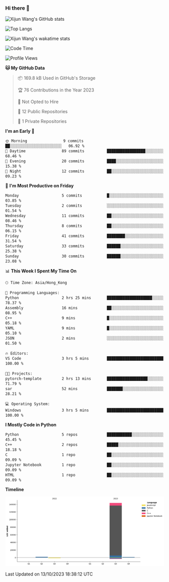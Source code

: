 ### Hi there 👋

![Xijun Wang's GitHub stats](https://github-readme-stats.vercel.app/api?username=kopper-xdu&show_icons=true&bg_color=00000000)

![Top Langs](https://github-readme-stats.vercel.app/api/top-langs/?username=kopper-xdu&size_weight=0.5&count_weight=0.5&exclude_repo=homepage,kopper-xdu.github.io&layout=compact)


![Xijun Wang's wakatime stats](https://github-readme-stats.vercel.app/api/wakatime?username=kopper)

<!--START_SECTION:waka-->
![Code Time](http://img.shields.io/badge/Code%20Time-114%20hrs%2025%20mins-blue)

![Profile Views](http://img.shields.io/badge/Profile%20Views-0-blue)

**🐱 My GitHub Data** 

> 📦 169.8 kB Used in GitHub's Storage 
 > 
> 🏆 76 Contributions in the Year 2023
 > 
> 🚫 Not Opted to Hire
 > 
> 📜 12 Public Repositories 
 > 
> 🔑 1 Private Repositories 
 > 
**I'm an Early 🐤** 

```text
🌞 Morning                9 commits           ██░░░░░░░░░░░░░░░░░░░░░░░   06.92 % 
🌆 Daytime                89 commits          █████████████████░░░░░░░░   68.46 % 
🌃 Evening                20 commits          ████░░░░░░░░░░░░░░░░░░░░░   15.38 % 
🌙 Night                  12 commits          ██░░░░░░░░░░░░░░░░░░░░░░░   09.23 % 
```
📅 **I'm Most Productive on Friday** 

```text
Monday                   5 commits           █░░░░░░░░░░░░░░░░░░░░░░░░   03.85 % 
Tuesday                  2 commits           ░░░░░░░░░░░░░░░░░░░░░░░░░   01.54 % 
Wednesday                11 commits          ██░░░░░░░░░░░░░░░░░░░░░░░   08.46 % 
Thursday                 8 commits           ██░░░░░░░░░░░░░░░░░░░░░░░   06.15 % 
Friday                   41 commits          ████████░░░░░░░░░░░░░░░░░   31.54 % 
Saturday                 33 commits          ██████░░░░░░░░░░░░░░░░░░░   25.38 % 
Sunday                   30 commits          ██████░░░░░░░░░░░░░░░░░░░   23.08 % 
```


📊 **This Week I Spent My Time On** 

```text
🕑︎ Time Zone: Asia/Hong_Kong

💬 Programming Languages: 
Python                   2 hrs 25 mins       ████████████████████░░░░░   78.37 % 
Assembly                 16 mins             ██░░░░░░░░░░░░░░░░░░░░░░░   08.95 % 
C++                      9 mins              █░░░░░░░░░░░░░░░░░░░░░░░░   05.18 % 
YAML                     9 mins              █░░░░░░░░░░░░░░░░░░░░░░░░   05.10 % 
JSON                     2 mins              ░░░░░░░░░░░░░░░░░░░░░░░░░   01.50 % 

🔥 Editors: 
VS Code                  3 hrs 5 mins        █████████████████████████   100.00 % 

🐱‍💻 Projects: 
pytorch-template         2 hrs 13 mins       ██████████████████░░░░░░░   71.79 % 
sar                      52 mins             ███████░░░░░░░░░░░░░░░░░░   28.21 % 

💻 Operating System: 
Windows                  3 hrs 5 mins        █████████████████████████   100.00 % 
```

**I Mostly Code in Python** 

```text
Python                   5 repos             ███████████░░░░░░░░░░░░░░   45.45 % 
C++                      2 repos             █████░░░░░░░░░░░░░░░░░░░░   18.18 % 
C                        1 repo              ██░░░░░░░░░░░░░░░░░░░░░░░   09.09 % 
Jupyter Notebook         1 repo              ██░░░░░░░░░░░░░░░░░░░░░░░   09.09 % 
HTML                     1 repo              ██░░░░░░░░░░░░░░░░░░░░░░░   09.09 % 
```



**Timeline**

![Lines of Code chart](https://raw.githubusercontent.com/kopper-xdu/kopper-xdu/main/assets/bar_graph.png)


 Last Updated on 13/10/2023 18:38:12 UTC
<!--END_SECTION:waka-->

<!--
**kopper-xdu/kopper-xdu** is a ✨ _special_ ✨ repository because its `README.md` (this file) appears on your GitHub profile.

Here are some ideas to get you started:

- 🔭 I’m currently working on ...
- 🌱 I’m currently learning ...
- 👯 I’m looking to collaborate on ...
- 🤔 I’m looking for help with ...
- 💬 Ask me about ...
- 📫 How to reach me: ...
- 😄 Pronouns: ...
- ⚡ Fun fact: ...
-->

